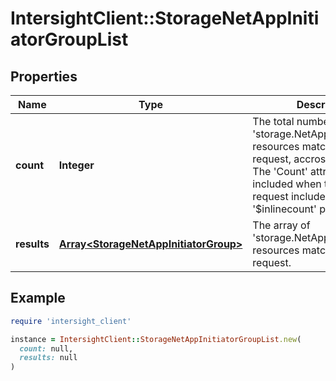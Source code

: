 # IntersightClient::StorageNetAppInitiatorGroupList

## Properties

| Name | Type | Description | Notes |
| ---- | ---- | ----------- | ----- |
| **count** | **Integer** | The total number of &#39;storage.NetAppInitiatorGroup&#39; resources matching the request, accross all pages. The &#39;Count&#39; attribute is included when the HTTP GET request includes the &#39;$inlinecount&#39; parameter. | [optional] |
| **results** | [**Array&lt;StorageNetAppInitiatorGroup&gt;**](StorageNetAppInitiatorGroup.md) | The array of &#39;storage.NetAppInitiatorGroup&#39; resources matching the request. | [optional] |

## Example

```ruby
require 'intersight_client'

instance = IntersightClient::StorageNetAppInitiatorGroupList.new(
  count: null,
  results: null
)
```

